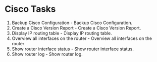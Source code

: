 # Cisco Tasks
1. Backup Cisco Configuration - Backup Cisco Configuration.
2. Create a Cisco Version Report - Create a Cisco Version Report.
3. Display IP routing table - Display IP routing table.
4. Overview all interfaces on the router - Overview all interfaces on the router
5. Show router interface status - Show router interface status.
6. Show router log - Show router log.
